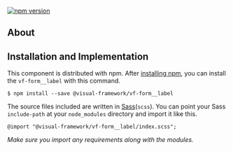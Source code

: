 [![npm version](https://badge.fury.io/js/%40visual-framework%2Fvf-form__label.svg)](https://badge.fury.io/js/%40visual-framework%2Fvf-form__label)

## About

## Installation and Implementation

This component is distributed with npm. After [installing npm](https://www.npmjs.com/get-npm), you can install the `vf-form__label` with this command.

```
$ npm install --save @visual-framework/vf-form__label
```

The source files included are written in [Sass](http://sass-lang.com)(`scss`). You can point your Sass `include-path` at your `node_modules` directory and import it like this.

```
@import "@visual-framework/vf-form__label/index.scss";
```

_Make sure you import any requirements along with the modules._
